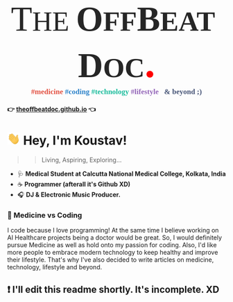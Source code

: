 

<!--


Here are some ideas to get you started:

- 🔭 I’m currently working on ...
- 🌱 I’m currently learning ...
- 👯 I’m looking to collaborate on ...
- 🤔 I’m looking for help with ...
- 💬 Ask me about ...
- 📫 How to reach me: ...
- 😄 Pronouns: ...
- ⚡ Fun fact: ...
-->

<p style="line-height:normal;margin-top:0pt;margin-bottom:0pt;margin-left:0in;margin-right:0in;text-indent:0in;text-align:center;"><span style='font-size:80px;font-family:"Tw Cen MT";color:#262626;font-weight:normal;font-style:normal;vertical-align:baseline;'>T</span><span style='font-size:64px;font-family:"Tw Cen MT";color:#262626;font-weight:normal;font-style:normal;vertical-align:baseline;'>HE&nbsp;</span><span style='font-size:80px;font-family:"Tw Cen MT";color:#262626;font-weight:bold;font-style:normal;vertical-align:baseline;'>O</span><span style='font-size:64px;font-family:"Tw Cen MT";color:#262626;font-weight:bold;font-style:normal;vertical-align:baseline;'>FF</span><span style='font-size:80px;font-family:"Tw Cen MT";color:#262626;font-weight:bold;font-style:normal;vertical-align:baseline;'>B</span><span style='font-size:64px;font-family:"Tw Cen MT";color:#262626;font-weight:bold;font-style:normal;vertical-align:baseline;'>EAT&nbsp;</span><span style='font-size:80px;font-family:"Tw Cen MT";color:#262626;font-weight:bold;font-style:normal;vertical-align:baseline;'>D</span><span style='font-size:64px;font-family:"Tw Cen MT";color:#262626;font-weight:bold;font-style:normal;vertical-align:baseline;'>OC</span><span style='font-size:96px;font-family:"Tw Cen MT";color:red;font-weight:bold;font-style:normal;vertical-align:baseline;'>.</span></p>
<p style="margin-top:0pt;margin-bottom:0pt;margin-left:0in;text-align:center;"><span style='font-size: 17px; font-family: "Lucida Console"; color: rgb(226, 80, 65); font-weight: bold;'>#</span><span style="font-size: 17px;"><span style='font-family: "Lucida Console"; color: rgb(226, 80, 65); font-weight: bold;'>medicine</span><span style='font-family: "Lucida Console"; color: rgb(226, 80, 65);'>&nbsp;</span><span style='font-family: "Lucida Console"; color: rgb(44, 130, 201); font-weight: bold;'>#coding&nbsp;</span><span style='font-family: "Lucida Console"; color: rgb(26, 188, 156); font-weight: bold;'>#technology&nbsp;</span><span style='font-family: "Lucida Console"; color: rgb(147, 101, 184); font-weight: bold;'>#lifestyle</span><span style="font-family: Calibri; color: black;">&nbsp;&nbsp;&nbsp;</span><span style='font-family: "Lucida Console"; color: rgb(71, 85, 119); font-weight: bold;'>&amp;&nbsp;beyond&nbsp;</span></span><span style='font-size: 17px; font-family: "Lucida Console"; color: rgb(71, 85, 119); font-weight: bold;'>;)</span></p>


#### 👉 [theoffbeatdoc.github.io](https://theoffbeatdoc.github.io) 👈

</div>

<!--p style="align:centre"><img src="assets/logo-red-black.png" width="600px"></p-->
<h1><img src="assets/Hi.gif" width="30px"> Hey, I'm Koustav!</h1>

>>Living, Aspiring, Exploring...

  - 🩺 **Medical Student at Calcutta National Medical College, Kolkata, India**
  - ☕ **Programmer (afterall it's Github XD)**
  - 🎧 **DJ & Electronic Music Producer.**

### 🤔 Medicine vs Coding
I code because I love programming! At the same time I believe working on AI Healthcare projects being a doctor would be great. So, I would definitely pursue Medicine as well as hold onto my passion for coding. Also, I'd like more people to embrace modern technology to keep healthy and improve their lifestyle. That's why I've also decided to write articles on medicine, technology, lifestyle and beyond.

## ❗ I'll edit this readme shortly. It's incomplete. XD